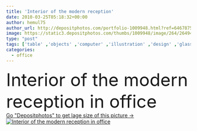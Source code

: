 ```yaml
---
title: 'Interior of the modern reception'
date: 2010-03-25T05:18:32+00:00
author: hemul75
author_url: http://depositphotos.com/portfolio-1009948.html?ref=64678756
image: https://static3.depositphotos.com/thumbs/1009948/image/264/2649403/api_thumb_450.jpg?forcejpeg=true
type: "post"
tags: ['table' ,'objects' ,'computer' ,'illustration' ,'design' ,'glass' ,'reflection' ,'business' ,'decor' ,'comfortable' ,'brown' ,'3d' ,'modern' ,'elements' ,'office' ,'window' ,'illumination' ,'rest' ,'interior' ,'indoor' ,'portable' ,'manager' ,'lifestyle' ,'furniture' ,'room' ,'wood' ,'inside' ,'hall' ,'shade' ,'in' ,'waiting' ,'area' ,'comfort' ,'dressing' ,'secretary' ,'reception' ,'of' ,'lobby' ,'cabinet' ,'Director' ,'furnishings' ,'the' ,'situation' ,'negotiations' ,'blind' ,'blinds' ,'niche' ,'encirclement' ,'Moderna' ,'interieur' ]
categories: 
  - office
---
```

<div aling="center">
            <font size="60"> Interior of the modern reception in office</font>   
</div>
<div>
    <a href='https://depositphotos.com/2649403/stock-photo-interior-of-the-modern-reception.html?ref=64678756' target=_blank > Go "Depositphotos" to get lage size of this picture ->
        <img href='https://depositphotos.com/2649403/stock-photo-interior-of-the-modern-reception.html?ref=64678756' src='https://static3.depositphotos.com/1009948/264/i/950/depositphotos_2649403-stock-photo-interior-of-the-modern-reception.jpg?forcejpeg=true' alt='Interior of the modern reception in office' >
    </a>
</div>
